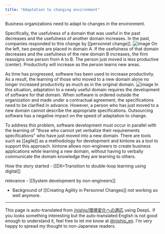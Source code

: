 ```yaml
---
title: "Adaptation to changing environment"
---
```


Business organizations need to adapt to changes in the environment.

Specifically, the usefulness of a domain that was useful in the past decreases and the usefulness of another domain increases.
In the past, companies responded to this change by [[personnel change]].
![image](https://gyazo.com/57b27705756cd88615230ace863235e5/thumb/1000)
On the left, two people are placed in domain A.
If the usefulness of that domain decreases and the usefulness of the new domain B increases, the firm reassigns one person from A to B. The person just moved is less productive (center).
Productivity will increase as the person learns new areas.

As time has progressed, software has been used to increase productivity. As a result, the learning of those who moved to a new domain alone no longer increased productivity as much as in the original domain.
![image](https://gyazo.com/3977bb00ed53fa640c29fa7050d22763/thumb/1000)
In this situation, adaptation to a newly useful domain requires the development of software for that domain.
When software is ordered outside the organization and made under a contractual agreement, the specifications need to be clarified in advance. However, a person who has just moved to a new domain cannot describe the appropriate specifications. Outsourcing software has a negative impact on the speed of adaptation to change.

To address this problem, software development must occur in parallel with the learning of "those who cannot yet verbalize their requirements specifications" who have just moved into a new domain.
There are tools such as [[agile]] as a methodology for development and kintone as a tool to support this approach. kintone allows non-engineers to create business applications while learning a new domain, without having to verbally communicate the domain knowledge they are learning to others.

How the story started
    - [[DX=Transition to double-loop learning using digital]]

relevance
    - [[System development by non-engineers]]

- Background of [[Creating Agility in Personnel Changes]] not working so well anymore.

---
This page is auto-translated from [/nishio/環境変化への適応](https://scrapbox.io/nishio/環境変化への適応) using DeepL. If you looks something interesting but the auto-translated English is not good enough to understand it, feel free to let me know at [@nishio_en](https://twitter.com/nishio_en). I'm very happy to spread my thought to non-Japanese readers.